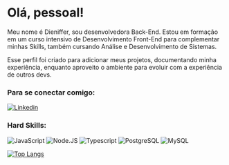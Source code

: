 # Olá, pessoal!

Meu nome é Dieniffer, sou desenvolvedora Back-End. Estou em formação em um curso intensivo de Desenvolvimento Front-End para complementar minhas Skills, também cursando Análise e Desenvolvimento de Sistemas.

Esse perfil foi criado para adicionar meus projetos, documentando minha experiência, enquanto aproveito o ambiente para evoluir com a experiência de outros devs.

### Para se conectar comigo:

[![Linkedin](https://img.shields.io/badge/LinkedIn-0077B5?style=for-the-badge&logo=linkedin&logoColor=white)](https://www.linkedin.com/in/dieniffer-lsilva/)

### Hard Skills:

![JavaScript](https://img.shields.io/badge/JavaScript-323330?style=for-the-badge&logo=javascript&logoColor=F7DF1E)
![Node.JS](https://img.shields.io/badge/Node%20js-339933?style=for-the-badge&logo=nodedotjs&logoColor=white)
![Typescript](https://img.shields.io/badge/TypeScript-007ACC?style=for-the-badge&logo=typescript&logoColor=white)
![PostgreSQL](https://img.shields.io/badge/PostgreSQL-316192?style=for-the-badge&logo=postgresql&logoColor=white)
![MySQL](https://img.shields.io/badge/MySQL-005C84?style=for-the-badge&logo=mysql&logoColor=white)

[![Top Langs](https://github-readme-stats.vercel.app/api/top-langs/?username=dienifferS)](https://github.com/dienifferS)


